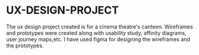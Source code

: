 # UX-DESIGN-PROJECT
The ux design project  created is for a cinema theatre's canteen. Wireframes and prototypes were created along with usability study, affinity diagrams, user journey maps,etc.  I have used figma for designing the wireframes and the prototypes.
